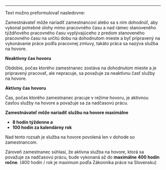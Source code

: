 

---

Text možno preformulovať nasledovne:

Zamestnávateľ môže nariadiť zamestnancovi alebo sa s ním dohodnúť, aby vykonal potrebné úlohy mimo pracovného času a nad rámec stanoveného týždňového pracovného času vyplývajúceho z predom stanoveného pracovného času na určitú dobu na dohodnutom mieste a byť pripravený na vykonávanie práce podľa pracovnej zmluvy, takáto práca sa nazýva služba na hovore.

**Neaktívny čas hovoru**

Obdobie, počas ktorého zamestnanec zostáva na dohodnutom mieste a je pripravený pracovať, ale nepracuje, sa považuje za neaktívnu časť služby na hovore.

**Aktívny čas hovoru**

Čas, počas ktorého zamestnanec pracuje v režime hovoru, je aktívnou časťou služby na hovore a považuje sa za nadčasovú prácu.

**Zamestnávateľ môže nariadiť službu na hovore maximálne**

-   **8 hodín týždenne a**
-   **100 hodín za kalendárny rok**

Nad tento rozsah je služba na hovore povolená len v dohode so zamestnancom.

Zároveň zamestnanec súhlasí, že aktívna služba na hovore, ktorá sa považuje za nadčasovú prácu, bude vykonaná až do **maximálne 400 hodín ročne**. (400 hodín / rok je maximum podľa Zákonníka práce na Slovensku)